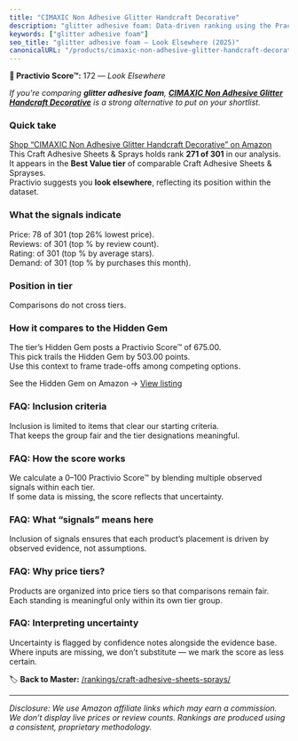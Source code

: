 ```yaml
---
title: "CIMAXIC Non Adhesive Glitter Handcraft Decorative"
description: "glitter adhesive foam: Data-driven ranking using the Practivio Score™. Positioned by quality, value, demand, findability, momentum."
keywords: ["glitter adhesive foam"]
seo_title: "glitter adhesive foam — Look Elsewhere (2025)"
canonicalURL: "/products/cimaxic-non-adhesive-glitter-handcraft-decorative-B0DJDR96PR/"
---
```


**🚫 Practivio Score™:** 172 — _Look Elsewhere_


*If you're comparing **glitter adhesive foam**, **[CIMAXIC Non Adhesive Glitter Handcraft Decorative](https://www.amazon.com/dp/B0DJDR96PR?tag=practivio-20)** is a strong alternative to put on your shortlist.*
### Quick take
[Shop “CIMAXIC Non Adhesive Glitter Handcraft Decorative” on Amazon](https://www.amazon.com/dp/B0DJDR96PR?tag=practivio-20)
This Craft Adhesive Sheets & Sprays holds rank **271 of 301** in our analysis.  
It appears in the **Best Value tier** of comparable Craft Adhesive Sheets & Sprayses.  
Practivio suggests you **look elsewhere**, reflecting its position within the dataset.

### What the signals indicate
Price: 78 of 301 (top 26% lowest price).  
Reviews:  of 301 (top % by review count).  
Rating:  of 301 (top % by average stars).  
Demand:  of 301 (top % by purchases this month).

### Position in tier
Comparisons do not cross tiers.

### How it compares to the Hidden Gem
The tier’s Hidden Gem posts a Practivio Score™ of 675.00.  
This pick trails the Hidden Gem by 503.00 points.  
Use this context to frame trade-offs among competing options.  

See the Hidden Gem on Amazon → [View listing](https://www.amazon.com/dp/B0752XM8VN?tag=practivio-20)

### FAQ: Inclusion criteria
Inclusion is limited to items that clear our starting criteria.  
That keeps the group fair and the tier designations meaningful.

### FAQ: How the score works
We calculate a 0–100 Practivio Score™ by blending multiple observed signals within each tier.  
If some data is missing, the score reflects that uncertainty.

### FAQ: What “signals” means here
Inclusion of signals ensures that each product’s placement is driven by observed evidence, not assumptions.

### FAQ: Why price tiers?
Products are organized into price tiers so that comparisons remain fair.  
Each standing is meaningful only within its own tier group.

### FAQ: Interpreting uncertainty
Uncertainty is flagged by confidence notes alongside the evidence base.  
Where inputs are missing, we don’t substitute — we mark the score as less certain.


🏷️ **Back to Master:** [/rankings/craft-adhesive-sheets-sprays/](/rankings/craft-adhesive-sheets-sprays/)

---
_Disclosure: We use Amazon affiliate links which may earn a commission. We don’t display live prices or review counts. Rankings are produced using a consistent, proprietary methodology._
